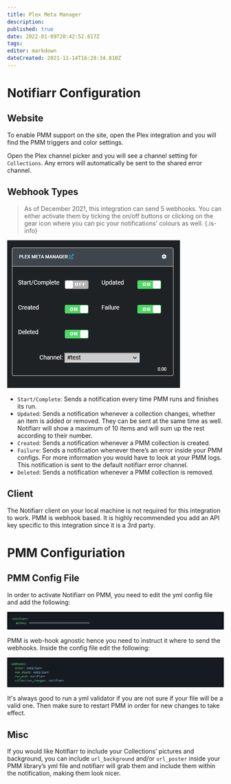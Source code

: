 ```yaml
---
title: Plex Meta Manager
description: 
published: true
date: 2022-01-09T20:42:52.617Z
tags: 
editor: markdown
dateCreated: 2021-11-14T16:28:34.810Z
---
```


# Notifiarr Configuration

## Website

To enable PMM support on the site, open the Plex integration and you will find the PMM triggers and color settings.

Open the Plex channel picker and you will see a channel setting for `Collections`. Any errors will automatically be sent to the shared error channel.

## Webhook Types

> As of December 2021, this integration can send 5 webhooks. You can either activate them by ticking the on/off buttons or clicking on the gear icon where you can pic your notifications’ colours as well. {.is-info}

![plex-meta-manager.png](/plexmetamanger/plex-meta-manager.png)

- `Start/Complete`: Sends a notification every time PMM runs and finishes its run.
- `Updated`: Sends a notification whenever a collection changes, whether an item is added or removed. They can be sent at the same time as well. Notifiarr will show a maximum of 10 items and will sum up the rest according to their number.
- `Created`: Sends a notification whenever a PMM collection is created.
- `Failure`: Sends a notification whenever there’s an error inside your PMM configs. For more information you would have to look at your PMM logs. This notification is sent to the default notifiarr error channel.
- `Deleted`: Sends a notification whenever a PMM collection is removed.

## Client

The Notifiarr client on your local machine is not required for this integration to work. PMM is webhook based.  It is highly recommended you add an API key specific to this integration since it is a 3rd party.

# PMM Configuriation

## PMM Config File

In order to activate Notifiarr on PMM, you need to edit the yml config file and add the following:

![notifiarrkey.png](/plexmetamanger/notifiarrkey.png)

PMM is web-hook agnostic hence you need to instruct it where to send the webhooks. Inside the config file edit the following:

![webhooknotifiarr.png](/plexmetamanger/webhooknotifiarr.png)

It's always good to run a yml validator if you are not sure if your file will be a valid one. Then make sure to restart PMM in order for new changes to take effect.

## Misc

If you would like Notifiarr to include your Collections’ pictures and background, you can include `url_background` and/or `url_poster` inside your PMM library’s yml file and notifiarr will grab them and include them within the notification, making them look nicer.
